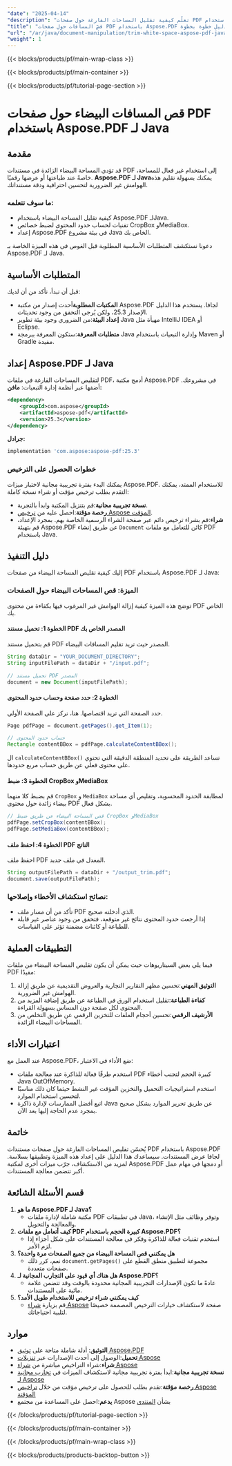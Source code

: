 ```yaml
---
"date": "2025-04-14"
"description": "تعلّم كيفية تقليل المساحات الفارغة حول صفحات PDF باستخدام Aspose.PDF لجافا. اتبع هذا الدليل خطوة بخطوة لتحسين عرض المستندات وكفاءتها."
"title": "قصّ المسافات حول صفحات PDF باستخدام Aspose.PDF لجافا | دليل خطوة بخطوة"
"url": "/ar/java/document-manipulation/trim-white-space-aspose-pdf-java/"
"weight": 1
---
```


{{< blocks/products/pf/main-wrap-class >}}

{{< blocks/products/pf/main-container >}}

{{< blocks/products/pf/tutorial-page-section >}}
# قص المسافات البيضاء حول صفحات PDF باستخدام Aspose.PDF لـ Java
## مقدمة
قد تؤدي المساحة البيضاء الزائدة في مستندات PDF إلى استخدام غير فعال للمساحة، خاصةً عند طباعتها أو عرضها رقميًا. **Aspose.PDF لـ Java**يمكنك بسهولة تقليم هذه الهوامش غير الضرورية لتحسين احترافية ودقة مستنداتك.

### ما سوف تتعلمه:
- كيفية تقليل المساحة البيضاء باستخدام Aspose.PDF لـJava.
- تقنيات لحساب حدود المحتوى لضبط خصائص CropBox وMediaBox.
- إعداد Aspose.PDF في بيئة مشروع Java الخاص بك.

دعونا نستكشف المتطلبات الأساسية المطلوبة قبل الغوص في هذه الميزة الخاصة بـ Aspose.PDF لـ Java.
## المتطلبات الأساسية
قبل أن تبدأ، تأكد من أن لديك:
- **المكتبات المطلوبة**أحدث إصدار من مكتبة Aspose.PDF لجافا. يستخدم هذا الدليل الإصدار 25.3، ولكن يُرجى التحقق من وجود تحديثات.
- **إعداد البيئة**:من الضروري وجود بيئة تطوير Java مهيأة مثل IntelliJ IDEA أو Eclipse.
- **متطلبات المعرفة**:ستكون المعرفة ببرمجة Java وإدارة التبعيات باستخدام Maven أو Gradle مفيدة.
## إعداد Aspose.PDF لـ Java
لتقليص المساحات الفارغة في ملفات PDF، أدمج مكتبة Aspose.PDF في مشروعك. أضفها عبر أنظمة إدارة التبعيات:
**مافن:**
```xml
<dependency>
    <groupId>com.aspose</groupId>
    <artifactId>aspose-pdf</artifactId>
    <version>25.3</version>
</dependency>
```
**جرادل:**
```gradle
implementation 'com.aspose:aspose-pdf:25.3'
```
### خطوات الحصول على الترخيص
يمكنك البدء بفترة تجريبية مجانية لاختبار ميزات Aspose.PDF. للاستخدام الممتد، يمكنك التقدم بطلب ترخيص مؤقت أو شراء نسخة كاملة:
- **نسخة تجريبية مجانية**:قم بتنزيل المكتبة وابدأ بالتجربة.
- **رخصة مؤقتة**:احصل عليه من [ترخيص Aspose المؤقت](https://purchase.aspose.com/temporary-license/).
- **شراء**:قم بشراء ترخيص دائم عبر صفحة الشراء الرسمية الخاصة بهم.
بمجرد الإعداد، قم بتهيئة Aspose.PDF عن طريق إنشاء `Document` كائن للتعامل مع ملفات PDF باستخدام Java.
## دليل التنفيذ
إليك كيفية تقليص المساحة البيضاء من صفحات PDF باستخدام Aspose.PDF لـ Java:
### الميزة: قص المساحات البيضاء حول الصفحات
توضح هذه الميزة كيفية إزالة الهوامش غير المرغوب فيها بكفاءة من محتوى PDF الخاص بك.
#### الخطوة 1: تحميل مستند PDF المصدر الخاص بك
قم بتحميل مستند PDF المصدر حيث تريد تقليم المسافات البيضاء.
```java
String dataDir = "YOUR_DOCUMENT_DIRECTORY";
String inputFilePath = dataDir + "/input.pdf";

// تحميل مستند PDF المصدر
document = new Document(inputFilePath);
```
#### الخطوة 2: حدد صفحة وحساب حدود المحتوى
حدد الصفحة التي تريد اقتصاصها. هنا، نركز على الصفحة الأولى.
```java
Page pdfPage = document.getPages().get_Item(1);

// حساب حدود المحتوى
Rectangle contentBBox = pdfPage.calculateContentBBox();
```
ال `calculateContentBBox()` تساعد الطريقة على تحديد المنطقة الدقيقة التي تحتوي على محتوى فعلي عن طريق حساب مربع حدودها.
#### الخطوة 3: ضبط CropBox وMediaBox
قم بضبط كلا منهما `CropBox` و `MediaBox` لمطابقة الحدود المحسوبة، وتقليص أي مساحة بيضاء زائدة حول محتوى PDF بشكل فعال.
```java
// قص المساحة البيضاء عن طريق ضبط CropBox وMediaBox
pdfPage.setCropBox(contentBBox);
pdfPage.setMediaBox(contentBBox);
```
#### الخطوة 4: احفظ ملف PDF الناتج
احفظ ملف PDF المعدل في ملف جديد.
```java
String outputFilePath = dataDir + "/output_trim.pdf";
document.save(outputFilePath);
```
### نصائح استكشاف الأخطاء وإصلاحها:
- تأكد من أن مسار ملف PDF الذي أدخلته صحيح.
- إذا أرجعت حدود المحتوى نتائج غير متوقعة، فتحقق من وجود عناصر غير قابلة للطباعة أو كائنات مضمنة تؤثر على القياسات.
## التطبيقات العملية
فيما يلي بعض السيناريوهات حيث يمكن أن يكون تقليص المساحة البيضاء من ملفات PDF مفيدًا:
1. **التوثيق المهني**:تحسين مظهر التقارير التجارية والعروض التقديمية عن طريق إزالة الهوامش غير الضرورية.
2. **كفاءة الطباعة**:تقليل استخدام الورق في الطباعة عن طريق إضافة المزيد من المحتوى لكل صفحة دون المساس بسهولة القراءة.
3. **الأرشيف الرقمي**:تحسين أحجام الملفات للتخزين الرقمي عن طريق التخلص من المساحات البيضاء الزائدة.
## اعتبارات الأداء
عند العمل مع Aspose.PDF، ضع الأداء في الاعتبار:
- استخدم طرقًا فعالة للذاكرة عند معالجة ملفات PDF كبيرة الحجم لتجنب أخطاء Java OutOfMemory.
- استخدم استراتيجيات التحميل والتخزين المؤقت غير النشط حيثما كان ذلك مناسبًا لتحسين استخدام الموارد.
- اتبع أفضل الممارسات لإدارة ذاكرة Java عن طريق تحرير الموارد بشكل صحيح بمجرد عدم الحاجة إليها بعد الآن.
## خاتمة
يُحسّن تقليص المساحات الفارغة حول صفحات مستندات PDF باستخدام Aspose.PDF لجافا عرض المستندات. سيساعدك هذا الدليل على إعداد هذه الميزة وتطبيقها بسلاسة. لمزيد من الاستكشاف، جرّب ميزات أخرى لمكتبة Aspose.PDF أو دمجها في مهام عمل أكبر تتضمن معالجة المستندات.
## قسم الأسئلة الشائعة
1. **ما هو Aspose.PDF لـ Java؟**
   - مكتبة شاملة لإدارة ملفات PDF في تطبيقات Java، وتوفر وظائف مثل الإنشاء والمعالجة والتحويل.
2. **كيف أتعامل مع ملفات PDF كبيرة الحجم باستخدام Aspose.PDF؟**
   - استخدم تقنيات فعالة للذاكرة وفكر في معالجة المستندات على شكل أجزاء إذا لزم الأمر.
3. **هل يمكنني قص المساحة البيضاء من جميع الصفحات مرة واحدة؟**
   - نعم، كرر ذلك `document.getPages()` مجموعة لتطبيق منطق القطع على صفحات متعددة.
4. **هل هناك أي قيود على التجارب المجانية لـ Aspose.PDF؟**
   - عادةً ما تكون الإصدارات التجريبية المجانية محدودة بالوقت وقد تتضمن علامة مائية على المستندات.
5. **كيف يمكنني شراء ترخيص للاستخدام طويل الأمد؟**
   - قم بزيارة [شراء Aspose](https://purchase.aspose.com/buy) صفحة لاستكشاف خيارات الترخيص المصممة خصيصًا لتلبية احتياجاتك.
## موارد
- **التوثيق**: أدلة شاملة متاحة على [توثيق Aspose.PDF](https://reference.aspose.com/pdf/java/)
- **تحميل**:الوصول إلى أحدث الإصدارات عبر [تنزيلات Aspose](https://releases.aspose.com/pdf/java/)
- **شراء**:شراء التراخيص مباشرة من [شراء Aspose](https://purchase.aspose.com/buy)
- **نسخة تجريبية مجانية**:ابدأ بفترة تجريبية مجانية لاستكشاف الميزات في [تجارب مجانية لـ Aspose](https://releases.aspose.com/pdf/java/)
- **رخصة مؤقتة**:تقدم بطلب للحصول على ترخيص مؤقت من خلال [تراخيص Aspose المؤقتة](https://purchase.aspose.com/temporary-license/)
- **يدعم**:احصل على المساعدة من مجتمع Aspose بشأن [المنتدى](https://forum.aspose.com/c/pdf/10)

{{< /blocks/products/pf/tutorial-page-section >}}

{{< /blocks/products/pf/main-container >}}

{{< /blocks/products/pf/main-wrap-class >}}

{{< blocks/products/products-backtop-button >}}